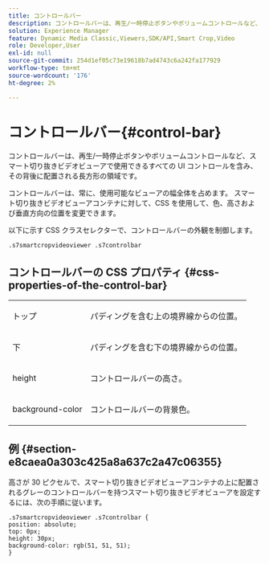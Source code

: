 ```yaml
---
title: コントロールバー
description: コントロールバーは、再生/一時停止ボタンやボリュームコントロールなど、スマート切り抜きビデオビューアで使用できるすべての UI コントロールを含み、その背後に配置される長方形の領域です。
solution: Experience Manager
feature: Dynamic Media Classic,Viewers,SDK/API,Smart Crop,Video
role: Developer,User
exl-id: null
source-git-commit: 254d1ef05c73e19618b7ad4743c6a242fa177929
workflow-type: tm+mt
source-wordcount: '176'
ht-degree: 2%

---
```


# コントロールバー{#control-bar}

コントロールバーは、再生/一時停止ボタンやボリュームコントロールなど、スマート切り抜きビデオビューアで使用できるすべての UI コントロールを含み、その背後に配置される長方形の領域です。

<!--<a id="section_061E550C1C1D4DB2BD663A898895B38C"></a>-->

コントロールバーは、常に、使用可能なビューアの幅全体を占めます。 スマート切り抜きビデオビューアコンテナに対して、CSS を使用して、色、高さおよび垂直方向の位置を変更できます。

以下に示す CSS クラスセレクターで、コントロールバーの外観を制御します。

```
.s7smartcropvideoviewer .s7controlbar
```

## コントロールバーの CSS プロパティ {#css-properties-of-the-control-bar}

<table id="table_C48C56E696304C9BAFEE71BA9EA9A174"> 
 <tbody> 
  <tr> 
   <td colname="col1"> <p> <span class="codeph"> トップ </span> </p> </td> 
   <td colname="col2"> <p>パディングを含む上の境界線からの位置。 </p> </td> 
  </tr> 
  <tr> 
   <td colname="col1"> <p> <span class="codeph"> 下 </span> </p> </td> 
   <td colname="col2"> <p> パディングを含む下の境界線からの位置。 </p> </td> 
  </tr> 
  <tr> 
   <td colname="col1"> <p> <span class="codeph"> height </span> </p> </td> 
   <td colname="col2"> <p>コントロールバーの高さ。 </p> </td> 
  </tr> 
  <tr> 
   <td colname="col1"> <p> <span class="codeph"> background-color </span> </p> </td> 
   <td colname="col2"> <p>コントロールバーの背景色。 </p> </td> 
  </tr> 
 </tbody> 
</table>

## 例 {#section-e8caea0a303c425a8a637c2a47c06355}

高さが 30 ピクセルで、スマート切り抜きビデオビューアコンテナの上に配置されるグレーのコントロールバーを持つスマート切り抜きビデオビューアを設定するには、次の手順に従います。

```
.s7smartcropvideoviewer .s7controlbar {  
position: absolute; 
top: 0px; 
height: 30px; 
background-color: rgb(51, 51, 51); 
}
```

